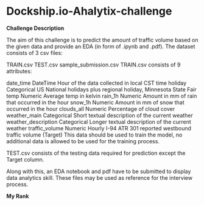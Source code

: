 # Dockship.io-Ahalytix-challenge

**Challenge Description**

The aim of this challenge is to predict the amount of traffic volume based on the given data and provide an EDA (in form of .ipynb and .pdf). The dataset consists of 3 csv files:

TRAIN.csv
TEST.csv
sample_submission.csv
TRAIN.csv consists of 9 attributes:

date_time DateTime Hour of the data collected in local CST time
holiday Categorical US National holidays plus regional holiday, Minnesota State Fair
temp Numeric Average temp in kelvin
rain_1h Numeric Amount in mm of rain that occurred in the hour
snow_1h Numeric Amount in mm of snow that occurred in the hour
clouds_all Numeric Percentage of cloud cover
weather_main Categorical Short textual description of the current weather
weather_description Categorical Longer textual description of the current weather
traffic_volume Numeric Hourly I-94 ATR 301 reported westbound traffic volume (Target)
This data should be used to train the model, no additional data is allowed to be used for the training process.

TEST.csv consists of the testing data required for prediction except the Target column.

Along with this, an EDA notebook and pdf have to be submitted to display data analytics skill. These files may be used as reference for the interview process.

**My Rank**

